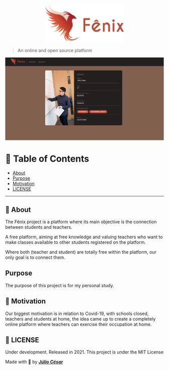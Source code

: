 <div align="center">
  <img width="250" src="./public/logo-header.png" />
</div>

> An online and open source platform

<div align="center">
  <img width="1000" src="./public/fenixproject.png"/>
</div>

# 📌 Table of Contents
- [About](#speech_balloon-About)
- [Purpose](#Purpose)
- [Motivation](#love_letter-Motivation)
- [LICENSE](#blue_book-LICENSE)

---

## :speech_balloon: About
The Fênix project is a platform where its main objective is the connection between students and teachers.

A free platform, aiming at free knowledge and valuing teachers who want to make classes available to other students registered on the platform.

Where both (teacher and student) are totally free within the platform, our only goal is to connect them.

## Purpose
The purpose of this project is for my personal study.

## :love_letter: Motivation
Our biggest motivation is in relation to Covid-19, with schools closed, teachers and students at home, the idea came up to create a completely online platform where teachers can exercise their occupation at home.


## :blue_book: LICENSE

Under development. Released in 2021. This project is under the MIT License

Made with 💜 by [***Júlio César***](https://github.com/juliocesarfs)
